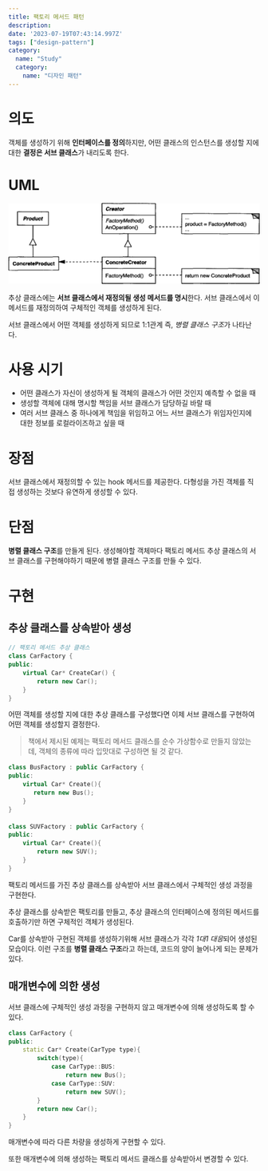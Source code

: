 ```yaml
---
title: 팩토리 메서드 패턴
description:
date: '2023-07-19T07:43:14.997Z'
tags: ["design-pattern"]
category:
  name: "Study"
  category:
    name: "디자인 패턴"
---
```


# 의도

객체를 생성하기 위해 **인터페이스를 정의**하지만, 어떤 클래스의 인스턴스를 생성할 지에 대한 **결정은 서브 클래스**가 내리도록 한다.

# UML

![Alt text](image.png)

추상 클래스에는 **서브 클래스에서 재정의될 생성 메서드를 명시**한다. 서브 클래스에서 이 메서드를 재정의하여 구체적인 객체를 생성하게 된다. 

서브 클래스에서 어떤 객체를 생성하게 되므로 1:1관계 즉, *병렬 클래스 구조*가 나타난다.

# 사용 시기

- 어떤 클래스가 자신이 생성하게 될 객체의 클래스가 어떤 것인지 예측할 수 없을 때
- 생성할 객체에 대해 명시할 책임을 서브 클래스가 담당하길 바랄 때
- 여러 서브 클래스 중 하나에게 책임을 위임하고 어느 서브 클래스가 위임자인지에 대한 정보를 로컬라이즈하고 싶을 때

# 장점

서브 클래스에서 재정의할 수 있는 hook 메서드를 제공한다. 다형성을 가진 객체를 직접 생성하는 것보다 유연하게 생성할 수 있다.

# 단점

**병렬 클래스 구조**를 만들게 된다. 생성해야할 객체마다 팩토리 메서드 추상 클래스의 서브 클래스를 구현해야하기 때문에 병렬 클래스 구조를 만들 수 있다.

# 구현

## 추상 클래스를 상속받아 생성

```cpp
// 팩토리 메서드 추상 클래스
class CarFactory {
public:
    virtual Car* CreateCar() {
        return new Car();
    }
}
```

어떤 객체를 생성할 지에 대한 추상 클래스를 구성했다면 이제 서브 클래스를 구현하여 어떤 객체를 생성할지 결정한다.

> 책에서 제시된 예제는 팩토리 메서드 클래스를 순수 가상함수로 만들지 않았는데, 객체의 종류에 따라 입맛대로 구성하면 될 것 같다.

```cpp
class BusFactory : public CarFactory {
public:
    virtual Car* Create(){
       return new Bus();
    }
}

class SUVFactory : public CarFactory {
public:
    virtual Car* Create(){
        return new SUV();
    }
}
```

팩토리 메서드를 가진 추상 클래스를 상속받아 서브 클래스에서 구체적인 생성 과정을 구현한다.

추상 클래스를 상속받은 팩토리를 만들고, 추상 클래스의 인터페이스에 정의된 메서드를 호출하기만 하면 구체적인 객체가 생성된다.

Car를 상속받아 구현된 객체를 생성하기위해 서브 클래스가 각각 *1대1 대응*되어 생성된 모습이다. 이런 구조를 **병렬 클래스 구조**라고 하는데, 코드의 양이 늘어나게 되는 문제가 있다.

## 매개변수에 의한 생성

서브 클래스에 구체적인 생성 과정을 구현하지 않고 매개변수에 의해 생성하도록 할 수 있다.

```cpp
class CarFactory {
public:
    static Car* Create(CarType type){
        switch(type){
            case CarType::BUS:
                return new Bus();
            case CarType::SUV:
                return new SUV();
        }
        return new Car();
    }
}
```

매개변수에 따라 다른 차량을 생성하게 구현할 수 있다. 

또한 매개변수에 의해 생성하는 팩토리 메서드 클래스를 상속받아서 변경할 수 있다.